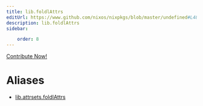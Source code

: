```yaml
---
title: lib.foldlAttrs
editUrl: https://www.github.com/nixos/nixpkgs/blob/master/undefined#L484C16
description: lib.foldlAttrs
sidebar:

    order: 8
---
```


<a href="https://www.github.com/nixos/nixpkgs/blob/master/undefined#L484C16">Contribute Now!</a>


# Aliases

- [lib.attrsets.foldlAttrs](/nix-doc-comments/reference/lib/attrsets/lib-attrsets-foldlattrs)


